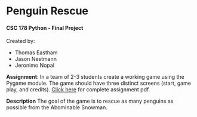 # Penguin Rescue
#### CSC 178 Python - Final Project

<p>Created by:</p>
<ul>
 <li>Thomas Eastham</li>
 <li>Jason Nestmann</li>
 <li>Jeronimo Nopal</li>
</ul>

**Assignment**: In a team of 2-3 students create a working game using the Pygame module.  The game should have three distinct screens (start, game play, and credits).  [Click here](https://github.com/jnestmann/CSC178_Final_Project/blob/master/CSC178%20HW%205.pdf) for complete assignment pdf.

**Description** The goal of the game is to rescue as many penguins as possible from the Abominable Snowman.